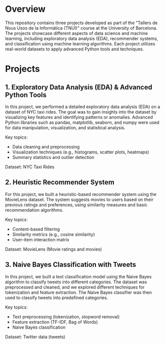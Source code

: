 # Overview
 
This repository contains three projects developed as part of the "Tallers de Nous Usos de la Informàtica (TNUI)" course at the University of Barcelona. 
The projects showcase different aspects of data science and machine learning, including exploratory data analysis (EDA), recommender systems, and classification using machine learning algorithms. 
Each project utilizes real-world datasets to apply advanced Python tools and techniques.

# Projects

## 1. Exploratory Data Analysis (EDA) & Advanced Python Tools

In this project, we performed a detailed exploratory data analysis (EDA) on a dataset of NYC taxi rides. 
The goal was to gain insights into the dataset by visualizing key features and identifying patterns or anomalies. 
Advanced Python libraries such as pandas, matplotlib, seaborn, and numpy were used for data manipulation, visualization, and statistical analysis.

Key topics:

- Data cleaning and preprocessing
- Visualization techniques (e.g., histograms, scatter plots, heatmaps)
- Summary statistics and outlier detection

Dataset: NYC Taxi Rides

## 2. Heuristic Recommender System

For this project, we built a heuristic-based recommender system using the MovieLens dataset. 
The system suggests movies to users based on their previous ratings and preferences, using similarity measures and basic recommendation algorithms.

Key topics:

- Content-based filtering
- Similarity metrics (e.g., cosine similarity)
- User-item interaction matrix

Dataset: MovieLens (Movie ratings and movies)

## 3. Naive Bayes Classification with Tweets

In this project, we built a text classification model using the Naive Bayes algorithm to classify tweets into different categories. 
The dataset was preprocessed and cleaned, and we explored different techniques for tokenization and feature extraction. The Naive Bayes classifier was then used to classify tweets into predefined categories.

Key topics:

- Text preprocessing (tokenization, stopword removal)
- Feature extraction (TF-IDF, Bag of Words)
- Naive Bayes classification

Dataset: Twitter data (tweets)
